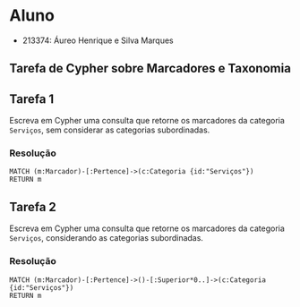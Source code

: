 # Aluno
* 213374: Áureo Henrique e Silva Marques

## Tarefa de Cypher sobre Marcadores e Taxonomia

## Tarefa 1

Escreva em Cypher uma consulta que retorne os marcadores da categoria `Serviços`, sem considerar as categorias subordinadas.

### Resolução
~~~cypher
MATCH (m:Marcador)-[:Pertence]->(c:Categoria {id:"Serviços"})
RETURN m
~~~

## Tarefa 2

Escreva em Cypher uma consulta que retorne os marcadores da categoria `Serviços`, considerando as categorias subordinadas.

### Resolução
~~~cypher
MATCH (m:Marcador)-[:Pertence]->()-[:Superior*0..]->(c:Categoria {id:"Serviços"})
RETURN m
~~~
